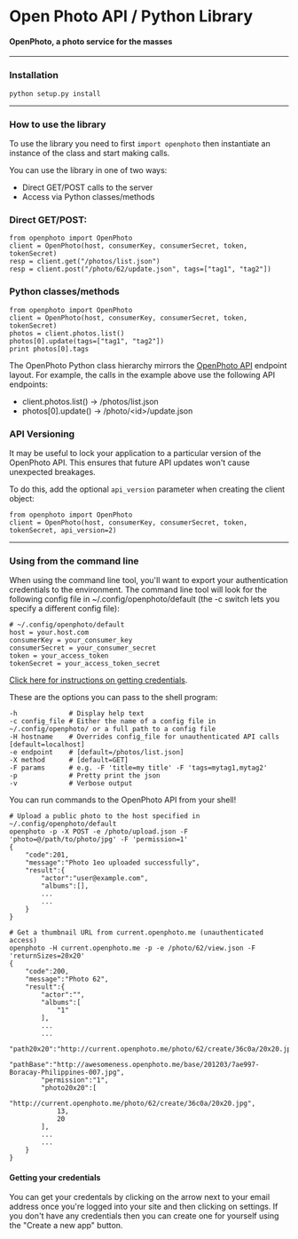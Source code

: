 Open Photo API / Python Library
=======================
#### OpenPhoto, a photo service for the masses

----------------------------------------
<a name="install"></a>
### Installation
    python setup.py install

----------------------------------------

<a name="python"></a>
### How to use the library

To use the library you need to first ``import openphoto`` then instantiate an instance of the class and start making calls.

You can use the library in one of two ways:

 * Direct GET/POST calls to the server
 * Access via Python classes/methods

<a name="get_post"></a>
### Direct GET/POST:

    from openphoto import OpenPhoto
    client = OpenPhoto(host, consumerKey, consumerSecret, token, tokenSecret)
    resp = client.get("/photos/list.json")
    resp = client.post("/photo/62/update.json", tags=["tag1", "tag2"])

<a name="python_classes"></a>
### Python classes/methods

    from openphoto import OpenPhoto
    client = OpenPhoto(host, consumerKey, consumerSecret, token, tokenSecret)
    photos = client.photos.list()
    photos[0].update(tags=["tag1", "tag2"])
    print photos[0].tags

The OpenPhoto Python class hierarchy mirrors the [OpenPhoto API](http://theopenphotoproject.org/documentation) endpoint layout. For example, the calls in the example above use the following API endpoints:

* client.photos.list() -> /photos/list.json
* photos[0].update() -> /photo/&lt;id&gt;/update.json

<a name="api_versioning"></a>
### API Versioning

It may be useful to lock your application to a particular version of the OpenPhoto API.
This ensures that future API updates won't cause unexpected breakages.

To do this, add the optional ```api_version``` parameter when creating the client object:

    from openphoto import OpenPhoto
    client = OpenPhoto(host, consumerKey, consumerSecret, token, tokenSecret, api_version=2)

----------------------------------------

<a name="cli"></a>
### Using from the command line

When using the command line tool, you'll want to export your authentication credentials to the environment. 
The command line tool will look for the following config file in ~/.config/openphoto/default
(the -c switch lets you specify a different config file):

    # ~/.config/openphoto/default
    host = your.host.com
    consumerKey = your_consumer_key
    consumerSecret = your_consumer_secret
    token = your_access_token
    tokenSecret = your_access_token_secret

<a href="#credentials">Click here for instructions on getting credentials</a>.

These are the options you can pass to the shell program:

    -h             # Display help text
    -c config_file # Either the name of a config file in ~/.config/openphoto/ or a full path to a config file
    -H hostname    # Overrides config_file for unauthenticated API calls [default=localhost]
    -e endpoint    # [default=/photos/list.json]
    -X method      # [default=GET]
    -F params      # e.g. -F 'title=my title' -F 'tags=mytag1,mytag2'
    -p             # Pretty print the json
    -v             # Verbose output

You can run commands to the OpenPhoto API from your shell!

    # Upload a public photo to the host specified in ~/.config/openphoto/default
    openphoto -p -X POST -e /photo/upload.json -F 'photo=@/path/to/photo/jpg' -F 'permission=1'
    {
        "code":201,
        "message":"Photo 1eo uploaded successfully",
        "result":{
            "actor":"user@example.com",
            "albums":[],
            ...
            ...
        }
    }
    
    # Get a thumbnail URL from current.openphoto.me (unauthenticated access)
    openphoto -H current.openphoto.me -p -e /photo/62/view.json -F 'returnSizes=20x20'
    {
        "code":200,
        "message":"Photo 62",
        "result":{
            "actor":"",
            "albums":[
                "1"
            ],
            ...
            ...
            "path20x20":"http://current.openphoto.me/photo/62/create/36c0a/20x20.jpg",
            "pathBase":"http://awesomeness.openphoto.me/base/201203/7ae997-Boracay-Philippines-007.jpg",
            "permission":"1",
            "photo20x20":[
                "http://current.openphoto.me/photo/62/create/36c0a/20x20.jpg",
                13,
                20
            ],
            ...
            ...
        }
    }    

<a name="credentials"></a>
#### Getting your credentials

You can get your credentals by clicking on the arrow next to your email address once you're logged into your site and then clicking on settings.
If you don't have any credentials then you can create one for yourself using the "Create a new app" button.
